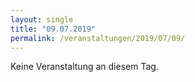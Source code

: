 ```yaml
---
layout: single
title: "09.07.2019"
permalink: /veranstaltungen/2019/07/09/
---
```


Keine Veranstaltung an diesem Tag.
